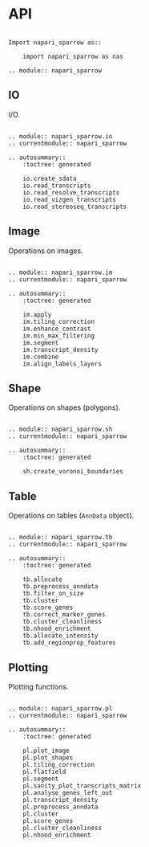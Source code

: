 # API

```{eval-rst}

Import napari_sparrow as::

    import napari_sparrow as nas

.. module:: napari_sparrow
```


## IO

I/O.

```{eval-rst}

.. module:: napari_sparrow.io
.. currentmodule:: napari_sparrow

.. autosummary::
    :toctree: generated

    io.create_sdata
    io.read_transcripts
    io.read_resolve_transcripts
    io.read_vizgen_transcripts
    io.read_stereoseq_transcripts

```

## Image

Operations on images.

```{eval-rst}

.. module:: napari_sparrow.im
.. currentmodule:: napari_sparrow

.. autosummary::
    :toctree: generated

    im.apply
    im.tiling_correction
    im.enhance_contrast
    im.min_max_filtering
    im.segment
    im.transcript_density
    im.combine
    im.align_labels_layers
```

## Shape

Operations on shapes (polygons).

```{eval-rst}

.. module:: napari_sparrow.sh
.. currentmodule:: napari_sparrow

.. autosummary::
    :toctree: generated

    sh.create_voronoi_boundaries
```

## Table

Operations on tables (`AnnData` object).

```{eval-rst}

.. module:: napari_sparrow.tb
.. currentmodule:: napari_sparrow

.. autosummary::
    :toctree: generated

    tb.allocate
    tb.preprocess_anndata
    tb.filter_on_size
    tb.cluster
    tb.score_genes
    tb.correct_marker_genes
    tb.cluster_cleanliness
    tb.nhood_enrichment
    tb.allocate_intensity
    tb.add_regionprop_features
```

## Plotting

Plotting functions.

```{eval-rst}

.. module:: napari_sparrow.pl
.. currentmodule:: napari_sparrow

.. autosummary::
    :toctree: generated

    pl.plot_image
    pl.plot_shapes
    pl.tiling_correction
    pl.flatfield
    pl.segment
    pl.sanity_plot_transcripts_matrix
    pl.analyse_genes_left_out
    pl.transcript_density
    pl.preprocess_anndata
    pl.cluster
    pl.score_genes
    pl.cluster_cleanliness
    pl.nhood_enrichment
```